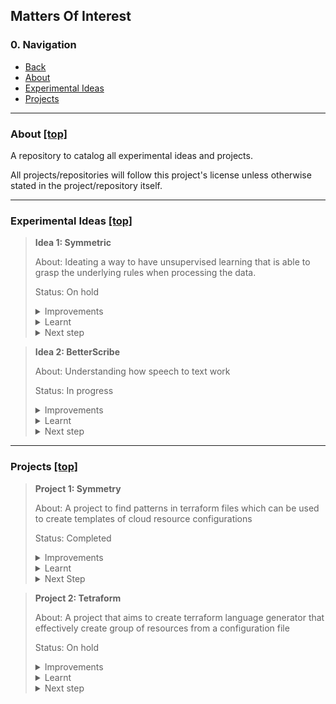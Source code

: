 ## Matters Of Interest

### 0. Navigation

- [Back](https://github.com/xiang-lim)
- [About](#about-top)
- [Experimental Ideas](#experimental-ideas-top)
- [Projects](#projects-top)

---

### About [[top]](#0-Navigation)

A repository to catalog all experimental ideas and projects.

All projects/repositories will follow this project's license unless otherwise
stated in the project/repository itself.

---

### Experimental Ideas [[top]](#0-Navigation)

<blockquote>

**Idea 1: Symmetric**

About:
Ideating a way to have unsupervised learning that is able to grasp the underlying rules when processing the data.

Status: On hold
<details>
<summary>Improvements</summary>

</details>
<details>
<summary>Learnt</summary>

</details>
<details>
<summary>Next step</summary>

</details>
</blockquote>

<blockquote>

**Idea 2: BetterScribe**

About:
Understanding how speech to text work

Status: In progress
<details>
<summary>Improvements</summary>

</details>
<details>
<summary>Learnt</summary>

</details>
<details>
<summary>Next step</summary>

</details>
</blockquote>

---

### Projects [[top]](#0-Navigation)
<blockquote>

**Project 1: Symmetry**

About:
A project to find patterns in terraform files which can be used to create templates of cloud resource configurations

Status:
Completed

<details>
<summary>Improvements</summary> <blockquote>
<details>
<summary>Overall</summary>

- A naive approach to tackle code clustering patterns.
- Bad design to persist data

</details>
<details>
<summary>Data pre-processing section</summary>

**Problem:**

<blockquote>

Using Regex

- to handle the splitting of code block
- to remove tags
- to remove source field and having to manually map to AWS resources

</blockquote>

**Reason for improvements:**

<blockquote>
Having to manually set up the pre-processing to parse a data in specific ways so that the clusters of code can be determined
</blockquote>

</details>
<details><summary>Data Processing and Machine Learning section</summary>

**Problem:**

<blockquote>

Machine Learning Model

- Heavily relies on data to be cleansed and processed
- Unable to differentiate that certain fields are meant to be dissimilar

Data provided

- Transform code of blocks into numpy array by determining the sequences of code blocks that match

</blockquote>

**Reason for improvements:**

<blockquote>

Data has been reduced to an array of numbers without weight (importance) and context.
Certain blocks of code have the same configurations but referenced arns/endpoints might be different.

Another issue is that some code blocks are fields that references other resources.
This becomes a limitation as `Symmetry` cannot determine the template for such resources.
</blockquote>

</details>
</blockquote></details>

<details><summary>Learnt</summary><blockquote>

- Able to cleanse and segment code blocks
- Utilise TF-IDF and Sequence Matcher
- Able to parse code blocks into numpy array
- Visualize clusters using scipy
- Automate calculation of elbow method to optimize KMeans Cluster
- Label similar clusters of code blocks
</blockquote>

</details>

<details><summary>Next Step</summary><blockquote>

Experimental Idea `Symmetric`:

Ideate a way to have unsupervised learning that is able to grasp the underlying rules when processing the data.

Project `Tetraform`:

Create terraform language generator to effectively create group of resources from a configuration file
</blockquote>
</details>
</blockquote>

<blockquote>

**Project 2: Tetraform**

About:
A project that aims to create terraform language generator that effectively create group of resources from a configuration file

Status: On hold
<details>
<summary>Improvements</summary>

</details>
<details>
<summary>Learnt</summary>

</details>
<details>
<summary>Next step</summary>

</details>
</blockquote>